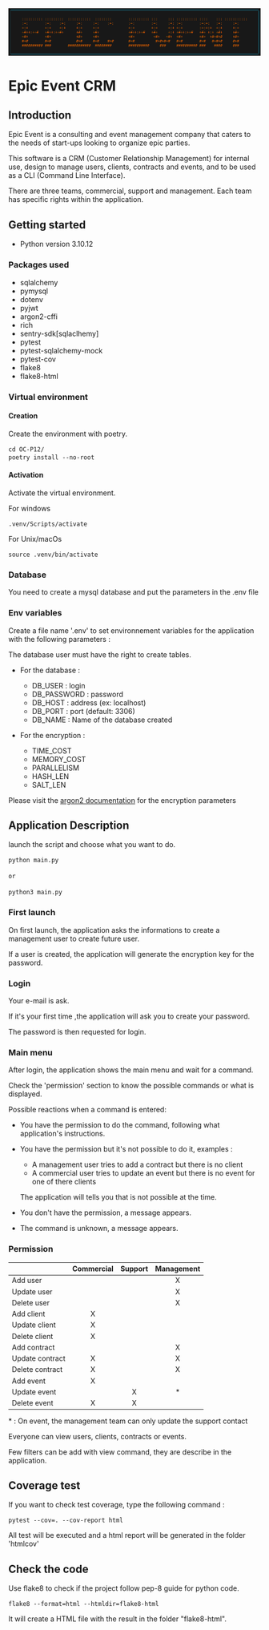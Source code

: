 <img src=img\logo.png>

# Epic Event CRM

## Introduction

Epic Event is a consulting and event management company that caters to the needs of start-ups looking to organize epic parties.

This software is a CRM (Customer Relationship Management) for internal use, design to manage users, clients, contracts and events, and to be used as a CLI (Command Line Interface).

There are three teams, commercial, support and management. Each team has specific rights within the application.

## Getting started

- Python version 3.10.12

### Packages used

- sqlalchemy
- pymysql
- dotenv
- pyjwt
- argon2-cffi
- rich
- sentry-sdk[sqlaclhemy]
- pytest
- pytest-sqlalchemy-mock
- pytest-cov
- flake8
- flake8-html

### Virtual environment

#### Creation

Create the environment with poetry.

```
cd OC-P12/
poetry install --no-root
```

#### Activation

Activate the virtual environment.

For windows
```
.venv/Scripts/activate
```

For Unix/macOs

```
source .venv/bin/activate
```

### Database

You need to create a mysql database and put the parameters in the .env file

### Env variables

Create a file name '.env' to set environnement variables for the application with the following parameters :

The database user must have the right to create tables.

- For the database :
    - DB_USER : login
    - DB_PASSWORD : password
    - DB_HOST : address (ex: localhost)
    - DB_PORT : port (default: 3306)
    - DB_NAME : Name of the database created

- For the encryption :
    - TIME_COST
    - MEMORY_COST
    - PARALLELISM
    - HASH_LEN
    - SALT_LEN

Please visit the [argon2 documentation](https://argon2-cffi.readthedocs.io/en/stable/api.html#argon2.PasswordHasher) for the encryption parameters

## Application Description

launch the script and choose what you want to do.

```
python main.py

or

python3 main.py
```

### First launch

On first launch, the application asks the informations to create a management user to create future user.

If a user is created, the application will generate the encryption key for the password.

### Login

Your e-mail is ask.

If it's your first time ,the application will ask you to create your password.

The password is then requested for login.

### Main menu

After login, the application shows the main menu and wait for a command.

Check the 'permission' section to know the possible commands or what is displayed.

Possible reactions when a command is entered:

- You have the permission to do the command, following what application's instructions.

- You have the permission but it's not possible to do it, examples :
    - A management user tries to add a contract but there is no client
    - A commercial user tries to update an event but there is no event for one of there clients

    The application will tells you that is not possible at the time.

- You don't have the permission, a message appears.

- The command is unknown, a message appears.

### Permission

||Commercial|Support|Management|
|-|:-:|:-:|:-:|
|Add user|||X|
|Update user|||X|
|Delete user|||X|
|Add client|X|||
|Update client|X|||
|Delete client|X|||
|Add contract|||X|
|Update contract|X||X|
|Delete contract|X||X|
|Add event|X|||
|Update event||X|*|
|Delete event|X|X||

\* : On event, the management team can only update the support contact

Everyone can view users, clients, contracts or events.

Few filters can be add with view command, they are describe in the application.

## Coverage test

If you want to check test coverage, type the following command :

```
pytest --cov=. --cov-report html

```

All test will be executed and a html report will be generated in the folder 'htmlcov'

## Check the code

Use flake8 to check if the project follow pep-8 guide for python code.

```
flake8 --format=html --htmldir=flake8-html
```

It will create a HTML file with the result in the folder "flake8-html".